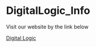 # DigitalLogic_Info

Visit our website by the link below


[Digital Logic](https://zhangziqing.github.io/DigitalLogic_Info/index)

